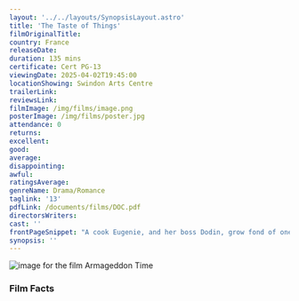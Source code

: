 ```yaml
---
layout: '../../layouts/SynopsisLayout.astro'
title: 'The Taste of Things'
filmOriginalTitle:
country: France
releaseDate:
duration: 135 mins
certificate: Cert PG-13
viewingDate: 2025-04-02T19:45:00
locationShowing: Swindon Arts Centre
trailerLink:
reviewsLink:
filmImage: /img/films/image.png
posterImage: /img/films/poster.jpg
attendance: 0
returns:
excellent:
good:
average:
disappointing:
awful:
ratingsAverage:
genreName: Drama/Romance
taglink: '13'
pdfLink: /documents/films/DOC.pdf
directorsWriters:
cast: ''
frontPageSnippet: "A cook Eugenie, and her boss Dodin, grow fond of one another over 20 years, and their romance gives rise to dishes that impress even the world's most illustrious chefs."
synopsis: ''
---
```


![image for the film Armageddon Time](/img/films/armageddontime.png)

<div class="review__author review__author--review1"> 
</div>

<div class="review__author"> 
</div>

### Film Facts
